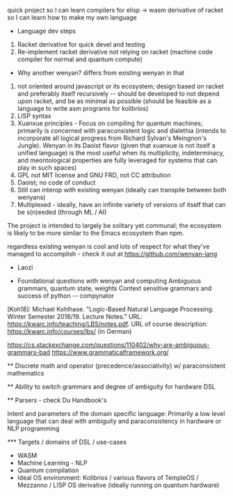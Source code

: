 

quick project so I can learn compilers for elisp -> wasm
derivative of racket so I can learn how to make my own language

* Language dev steps
1. Racket derivative for quick devel and testing
2. Re-implement racket derivative not relying on racket (machine code compiler for normal and quantum compute)


* Why another wenyan? 
differs from existing wenyan in that 
1) not oriented around javascript or its ecosystem; design based on racket and preferably itself recursively -- should be developed to not depend upon racket, and be as minimal as possible (should be feasible as a language to write asm programs for kolibrios)
2) LISP syntax
3) Xuanxue principles - Focus on compiling for quantum machines; primarily is concerned with paraconsistent logic and dialethia (intends to incorporate all logical progress from Richard Sylvan's Meingnon's Jungle). Wenyan in its Daoist flavor (given that xuanxue is not itself a unified language) is the most useful when its multiplicity, indeterminacy, and meontological properties are fully leveraged for systems that can play in such spaces)
4) GPL not MIT license and GNU FRD, not CC attribution
5) Daoist; no code of conduct
6) Still can interop with existing wenyan (ideally can transpile between both wenyans)
7) Multiplexed - ideally, have an infinite variety of versions of itself that can be s(n)eeded (through ML / AI)

The project is intended to largely be solitary yet communal; the ecosystem is likely to be more similar to the Emacs ecosystem than npm. 

regardless existing wenyan is cool and lots of respect for what they've managed to accomplish - check it out at https://github.com/wenyan-lang 

- Laozi


* Foundational questions with wenyan and computing
Ambiguous grammars, quantum state, weights 
Context sensitive grammars and success of python -- compynator



[Koh18]: Michael Kohlhase. "Logic-Based Natural Language Processing. Winter Semester 2018/19. Lecture Notes." URL: https://kwarc.info/teaching/LBS/notes.pdf. URL of course description: https://kwarc.info/courses/lbs/ (in German)


https://cs.stackexchange.com/questions/110402/why-are-ambiguous-grammars-bad
https://www.grammaticalframework.org/


** Discrete math and operator (precedence/associativity) w/ paraconsistent mathematics

** Ability to switch grammars and degree of ambiguity for hardware DSL

** Parsers - check Du Handbook's


Intent and parameters of the domain specific language: Primarily a low level language that can deal with ambiguity and paraconsistency in hardware or NLP programming 

*** Targets / domains of DSL / use-cases
- WASM
- Machine Learning - NLP
- Quantum compilation
- Ideal OS environment: Kolibrios / various flavors of TempleOS / Mezzanno / LISP OS derivative (ideally running on quantum hardware)
